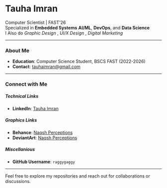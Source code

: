 # Tauha Imran  

Computer Scientist | FAST'26  
Specialized in **Embedded Systems** **AI/ML**, **DevOps**, and **Data Science**  
I Also do _Graphic Design_ , _UI/X Design_ , _Digital Marketing_

---

### **About Me**  
- **Education**: Computer Science Student, BSCS FAST (2022-2026)  
- **Contact**: [tauhaimran@gmail.com](mailto:tauhaimran@gmail.com)   

---

### **Connect with Me**  
##### Technical Links
- **LinkedIn**: [Tauha Imran](https://www.linkedin.com/in/tauha-imran-6185b3280/)  
##### Graphics Links
- **Behance**: [Naqsh Perceptions](https://www.behance.net/naqshperceptions)  
- **DeviantArt**: [Naqsh Perceptions](https://www.deviantart.com/naqshperceptions)
##### Miscellanious 
- **GitHub Username**: `raggygaggy`  

---

Feel free to explore my repositories and reach out for collaborations or discussions.  

